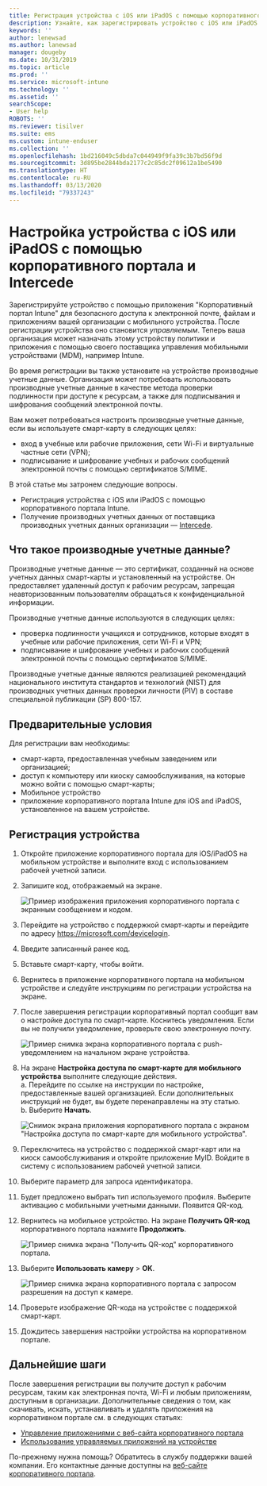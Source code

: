 ```yaml
---
title: Регистрация устройства с iOS или iPadOS с помощью корпоративного портала Intune и Intercede
description: Узнайте, как зарегистрировать устройство с iOS или iPadOS и настроить проверку подлинности производных учетных данных с помощью Intercede.
keywords: ''
author: lenewsad
ms.author: lanewsad
manager: dougeby
ms.date: 10/31/2019
ms.topic: article
ms.prod: ''
ms.service: microsoft-intune
ms.technology: ''
ms.assetid: ''
searchScope:
- User help
ROBOTS: ''
ms.reviewer: tisilver
ms.suite: ems
ms.custom: intune-enduser
ms.collection: ''
ms.openlocfilehash: 1bd216049c5dbda7c044949f9fa39c3b7bd56f9d
ms.sourcegitcommit: 3d895be2844bda2177c2c85dc2f09612a1be5490
ms.translationtype: HT
ms.contentlocale: ru-RU
ms.lasthandoff: 03/13/2020
ms.locfileid: "79337243"
---
```

# <a name="set-up-ios-or-ipados-device-with-company-portal-and-intercede"></a>Настройка устройства с iOS или iPadOS с помощью корпоративного портала и Intercede

Зарегистрируйте устройство с помощью приложения "Корпоративный портал Intune" для безопасного доступа к электронной почте, файлам и приложениям вашей организации с мобильного устройства.  После регистрации устройства оно становится *управляемым*. Теперь ваша организация может назначать этому устройству политики и приложения с помощью своего поставщика управления мобильными устройствами (MDM), например Intune.  

Во время регистрации вы также установите на устройстве производные учетные данные. Организация может потребовать использовать производные учетные данные в качестве метода проверки подлинности при доступе к ресурсам, а также для подписывания и шифрования сообщений электронной почты. 

Вам может потребоваться настроить производные учетные данные, если вы используете смарт-карту в следующих целях:

* вход в учебные или рабочие приложения, сети Wi-Fi и виртуальные частные сети (VPN);
* подписывание и шифрование учебных и рабочих сообщений электронной почты с помощью сертификатов S/MIME.  

В этой статье мы затронем следующие вопросы.  

* Регистрация устройства с iOS или iPadOS с помощью корпоративного портала Intune.  
* Получение производных учетных данных от поставщика производных учетных данных организации — [Intercede](https://www.intercede.com/).   


## <a name="what-are-derived-credentials"></a>Что такое производные учетные данные?  
Производные учетные данные — это сертификат, созданный на основе учетных данных смарт-карты и установленный на устройстве. Он предоставляет удаленный доступ к рабочим ресурсам, запрещая неавторизованным пользователям обращаться к конфиденциальной информации.  

Производные учетные данные используются в следующих целях: 
* проверка подлинности учащихся и сотрудников, которые входят в учебные или рабочие приложения, сети Wi-Fi и VPN;
* подписывание и шифрование учебных и рабочих сообщений электронной почты с помощью сертификатов S/MIME.  

Производные учетные данные являются реализацией рекомендаций национального института стандартов и технологий (NIST) для производных учетных данных проверки личности (PIV) в составе специальной публикации (SP) 800-157.  

## <a name="prerequisites"></a>Предварительные условия

 Для регистрации вам необходимы:

* смарт-карта, предоставленная учебным заведением или организацией;
* доступ к компьютеру или киоску самообслуживания, на которые можно войти с помощью смарт-карты;
* Мобильное устройство
* приложение корпоративного портала Intune для iOS and iPadOS, установленное на вашем устройстве.


## <a name="enroll-device"></a>Регистрация устройства  
1. Откройте приложение корпоративного портала для iOS/iPadOS на мобильном устройстве и выполните вход с использованием рабочей учетной записи.  
2. Запишите код, отображаемый на экране.  

    ![Пример изображения приложения корпоративного портала с экранным сообщением и кодом.](./media/copy-code-intercede.png)  
1. Перейдите на устройство с поддержкой смарт-карты и перейдите по адресу https://microsoft.com/devicelogin. 

1. Введите записанный ранее код.
 
2. Вставьте смарт-карту, чтобы войти.   

3. Вернитесь в приложение корпоративного портала на мобильном устройстве и следуйте инструкциям по регистрации устройства на экране.  
4. После завершения регистрации корпоративный портал сообщит вам о настройке доступа по смарт-карте. Коснитесь уведомления. Если вы не получили уведомление, проверьте свою электронную почту.   

    ![Пример снимка экрана корпоративного портала с push-уведомлением на начальном экране устройства.](./media/action-required-in-app-intercede.png)  

5. На экране **Настройка доступа по смарт-карте для мобильного устройства** выполните следующие действия.  
    a. Перейдите по ссылке на инструкции по настройке, предоставленные вашей организацией. Если дополнительных инструкций не будет, вы будете перенаправлены на эту статью.  
    b. Выберите **Начать**.  

    ![Снимок экрана приложения корпоративного портала с экраном "Настройка доступа по смарт-карте для мобильного устройства".](./media/smart-card-info-intercede.png)  

6. Переключитесь на устройство с поддержкой смарт-карт или на киоск самообслуживания и откройте приложение MyID. Войдите в систему с использованием рабочей учетной записи.  
7. Выберите параметр для запроса идентификатора. 
8. Будет предложено выбрать тип используемого профиля. Выберите активацию с мобильными учетными данными. Появится QR-код.  
9. Вернитесь на мобильное устройство. На экране **Получить QR-код** корпоративного портала нажмите **Продолжить**.  

    ![Пример снимка экрана "Получить QR-код" корпоративного портала.](./media/get-qr-code-intercede.png) 
 
10. Выберите **Использовать камеру** > **OK**.  

    ![Пример снимка экрана корпоративного портала с запросом разрешения на доступ к камере.](./media/allow-cp-camera-access-intercede.png)  

11. Проверьте изображение QR-кода на устройстве с поддержкой смарт-карт. 
12. Дождитесь завершения настройки устройства на корпоративном портале.  

## <a name="next-steps"></a>Дальнейшие шаги  
После завершения регистрации вы получите доступ к рабочим ресурсам, таким как электронная почта, Wi-Fi и любым приложениям, доступным в организации. Дополнительные сведения о том, как скачивать, искать, устанавливать и удалять приложения на корпоративном портале см. в следующих статьях:

* [Управление приложениями с веб-сайта корпоративного портала](manage-apps-cpweb.md)  
* [Использование управляемых приложений на устройстве](use-managed-apps-on-your-device-ios.md)  

По-прежнему нужна помощь? Обратитесь в службу поддержки вашей компании. Его контактные данные доступны на [веб-сайте корпоративного портала](https://go.microsoft.com/fwlink/?linkid=2010980).
